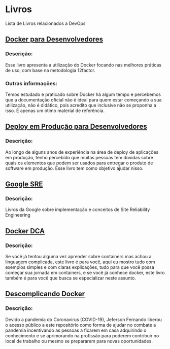 # Livros

Lista de Livros relacionados a DevOps

## [Docker para Desenvolvedores](https://leanpub.com/dockerparadesenvolvedores)

### Descrição:
Esse livro apresenta a utilização do Docker focando nas melhores práticas de uso, com base na metodologia 12factor.


### Outras informações:
Temos estudado e praticado sobre Docker há algum tempo e percebemos que a documentação oficial não é ideal para quem estar começando a sua utilização, não é didático, pois acredito que inclusive não se proponha a isso. É apenas um ótimo material de referência.


## [Deploy em Produção para Desenvolvedores](https://leanpub.com/deployemprodparadevs)

### Descrição:
Ao longo de alguns anos de experiência na área de deploy de aplicações em produção, tenho percebido que muitas pessoas tem dúvidas sobre quais os elementos que podem ser usados para entregar o produto de software em produção. Esse livro tem como objetivo ajudar nisso.



## [Google SRE](https://sre.google/books/)

### Descrição:
Livros da Google sobre implementação e conceitos de Site Reliability Engineering

## [Docker DCA](https://leanpub.com/dockerdca)

### Descrição:
Se você já tentou alguma vez aprender sobre containers mas achou a linguagem complicada, este livro é para você, aqui eu mostro tudo com exemplos simples e com claras explicações, tudo para que você possa começar sua jornada em containers, e se você já conhece docker, este livro também é para você que busca se especializar neste assunto.

## [Descomplicando Docker](https://github.com/badtuxx/DescomplicandoDocker)

### Descrição:
Devido a pandemia do Coronavirus (COVID-19), Jeferson Fernando liberou o acesso público a este repositório como forma de ajudar no combate a pandemia incentivando as pessoas a ficarem em casa adquirindo o conhecimento e se aprimorando na profissão para poderem contribuir no local de trabalho ou mesmo se prepararem para novas oportunidades.


